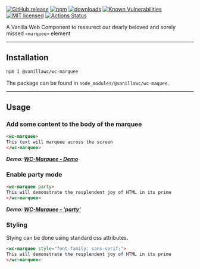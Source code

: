 [![GitHub release](https://img.shields.io/github/v/release/vanillawc/wc-marquee.svg)](https://github.com/vanillawc/wc-marquee/releases)
[![npm](https://badgen.net/npm/v/@vanillawc/wc-marquee)](https://www.npmjs.com/package/@vanillawc/wc-marquee)
[![downloads](https://badgen.net/npm/dt/@vanillawc/wc-marquee)](https://www.npmjs.com/package/@vanillawc/wc-marquee)
[![Known Vulnerabilities](https://snyk.io/test/npm/@vanillawc/wc-marquee/badge.svg)](https://snyk.io/test/npm/@vanillawc/wc-marquee)
[![MIT licensed](https://img.shields.io/badge/license-MIT-blue.svg)](https://raw.githubusercontent.com/vanillawc/wc-marquee/master/LICENSE)
[![Actions Status](https://github.com/vanillawc/wc-marquee/workflows/Release/badge.svg)](https://github.com/vanillawc/wc-marquee/actions)

A Vanilla Web Component to ressurect our dearly beloved and sorely missed `<marquee>` element

 <!-- TODO: Add video graphic here -->

-----

## Installation

```sh
npm i @vanillawc/wc-marquee
```

The package can be found in `node_modules/@vanillawc/wc-maquee`.

-----

## Usage

### Add some content to the body of the marquee

```html
<wc-marquee>
This text will marquee across the screen
</wc-marquee>
```

***Demo: [WC-Marquee - Demo][]***

### Enable party mode

```html
<wc-marquee party>
This will demonstrate the resplendent joy of HTML in its prime
</wc-marquee>
```

***Demo: [WC-Marquee - 'party'][]***

### Styling

Stying can be done using standard css attributes.

```html
<wc-marquee style="font-family: sans-serif;">
This will demonstrate the resplendent joy of HTML in its prime
</wc-marquee>
```

[WC-Marquee - Demo]: https://vanillawc.github.io/wc-marquee/demo/basic-usage.html
[WC-Marquee - 'party']: https://vanillawc.github.io/wc-marquee/demo/party-attribute.html